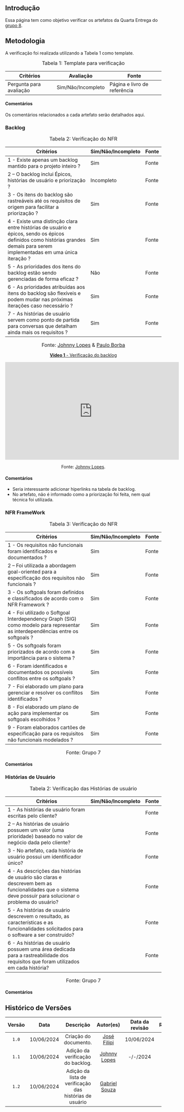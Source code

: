 ## Introdução

Essa página tem como objetivo verificar os artefatos da Quarta Entrega do [grupo 8](https://requisitos-de-software.github.io/2024.1-Consumidor.gov/).

## Metodologia

A verificação foi realizada utilizando a Tabela 1 como template.

<font size="3"><p style="text-align: center">Tabela 1: Template para verificação</p></font>

<center>

Critérios | Avaliação | Fonte
--|--|--
Pergunta para avaliação| Sim/Não/Incompleto| Página e livro de referência

</center>

#### Comentários
Os comentários relacionados a cada artefato serão detalhados aqui.


### Backlog

<font size="3"><p style="text-align: center">Tabela 2: Verificação do NFR</p></font>

Critérios  | Sim/Não/Incompleto | Fonte
--------- | ------ | ------
1 - Existe apenas um backlog mantido para o projeto inteiro ? | Sim | Fonte
2 – O backlog inclui Épicos, histórias de usuário e priorização ? | Incompleto | Fonte
3 - Os itens do backlog são rastreáveis até os requisitos de origem para facilitar a priorização ? | Sim | Fonte
4 - Existe uma distinção clara entre histórias de usuário e épicos, sendo os épicos definidos como histórias grandes demais para serem implementadas em uma única iteração ? | Sim | Fonte
5 - As prioridades dos itens do backlog estão sendo gerenciadas de forma eficaz ? | Não | Fonte
6 - As prioridades atribuídas aos itens do backlog são flexíveis e podem mudar nas próximas iterações caso necessário ? | Sim | Fonte
7 - As histórias de usuário servem como ponto de partida para conversas que detalham ainda mais os requisitos ? | Sim | Fonte


<font size="3"><p style="text-align: center">Fonte: [Johnny Lopes](https://github.com/JohnnyLopess) & [Paulo Borba](https://github.com/paulohborba)</p></font>


<center>

<a href="https://www.youtube.com/watch?v=8hO96PgJS34" target="blanket"><strong>Vídeo 1</strong> - Verificação do backlog</a>

<iframe width="560" height="315" src="https://www.youtube.com/embed/8hO96PgJS34?si=SGjm-zRZE2HfUqAi" title="YouTube video player" frameborder="0" allow="accelerometer; autoplay; clipboard-write; encrypted-media; gyroscope; picture-in-picture; web-share" referrerpolicy="strict-origin-when-cross-origin" allowfullscreen></iframe>



Fonte: [Johnny Lopes](https://github.com/JohnnyLopess).

</center>

#### Comentários
* Seria interessante adicionar hiperlinks na tabela de backlog.
* No artefato, não é informado como a priorização foi feita, nem qual técnica foi utilizada.


### NFR FrameWork

<font size="3"><p style="text-align: center">Tabela 3: Verificação do NFR</p></font>

Critérios  | Sim/Não/Incompleto | Fonte
--------- | ------ | ------
1 - Os requisitos não funcionais foram identificados e documentados ? | Sim | Fonte
2 – Foi utilizada a abordagem goal-oriented para a especificação dos requisitos não funcionais ? | Sim | Fonte
3 - Os softgoals foram definidos e classificados de acordo com o NFR Framework ? | Sim | Fonte
4 - Foi utilizado o Softgoal Interdependency Graph (SIG) como modelo para representar as interdependências entre os softgoals ? | Sim | Fonte
5 - Os softgoals foram priorizados de acordo com a importância para o sistema ? | Sim | Fonte
6 - Foram identificados e documentados os possíveis conflitos entre os softgoals ? | Sim | Fonte
7 - Foi elaborado um plano para gerenciar e resolver os conflitos identificados ? | Sim | Fonte
8 - Foi elaborado um plano de ação para implementar os softgoals escolhidos ? | Sim | Fonte
9 - Foram elaborados cartões de especificação para os requisitos não funcionais modelados ? | Sim | Fonte

<font size="3"><p style="text-align: center">Fonte: Grupo 7</p></font>

#### Comentários

### Histórias de Usuário
<font size="3"><p style="text-align: center">Tabela 2: Verificação das Histórias de usuário</p></font>

Critérios  | Sim/Não/Incompleto | Fonte
--------- | ------ | ------
1 - As histórias de usuário foram escritas pelo cliente? |  | Fonte
2 – As histórias de usuário possuem um valor (uma prioridade) baseado no valor de negócio dada pelo cliente? |  | Fonte
3 - No artefato, cada história de usuário possui um identificador único? |  | Fonte
4 - As descrições das histórias de usuário são claras e descrevem bem as funcionalidades que o sistema deve possuir para solucionar o problema do usuário? |  | Fonte
5 - As histórias de usuário descrevem o resultado, as características e as funcionalidades solicitados para o software a ser construído? |  | Fonte
6 - As histórias de usuário possuem uma área dedicada para a rastreabilidade dos requisitos que foram utilizados em cada história? |  | Fonte

<font size="3"><p style="text-align: center">Fonte: Grupo 7</p></font>

#### Comentários

## Histórico de Versões

| Versão | Data | Descrição | Autor(es) | Data da revisão | Revisor(es) |
| :--: | :--: | :--: | :--: | :--: | :--: |
|`1.0` | 10/06/2024 | Criação do documento. |[José Filipi](https://github.com/JoseFilipi) | 10/06/2024| [Johnny Lopes](https://github.com/JohnnyLopess)|
|`1.1` | 10/06/2024 | Adição da verificação do backlog. |[Johnny Lopes](https://github.com/JohnnyLopess) | -/-/2024| |
|`1.2` | 10/06/2024 | Adição da lista de verificação das histórias de usuário | [Gabriel Souza](https://github.com/GabrielMS00) | |